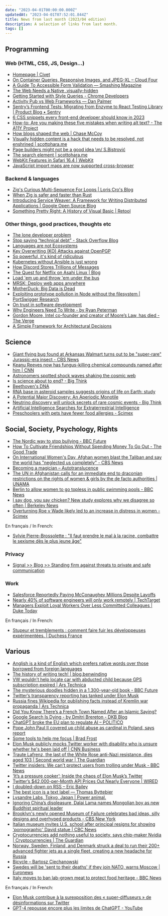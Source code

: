 ```yaml
---
date: "2023-04-01T00:00:00.000Z"
updatedAt: "2023-04-01T07:52:01.844Z"
title: News from last month (2023/04 edition)
description: A selection of links from last month.
tags: []
---
```


## Programming

### Web (HTML, CSS, JS, Design...)

- [Homepage | Civet](https://civet.dev/) <!-- TAGS: 2023-03,dev,web -->
- [On Container Queries, Responsive Images, and JPEG-XL – Cloud Four](https://cloudfour.com/thinks/on-container-queries-responsive-images-and-jpeg-xl/) <!-- TAGS: 2023-03,dev,web -->
- [A Guide To Accessible Form Validation — Smashing Magazine](https://www.smashingmagazine.com/2023/02/guide-accessible-form-validation/) <!-- TAGS: 2023-03,dev,web -->
- [The Web Needs a Native .visually-hidden](https://benmyers.dev/blog/native-visually-hidden/) <!-- TAGS: 2023-03,dev,web -->
- [Getting Started with Style Queries - Chrome Developers](https://developer.chrome.com/blog/style-queries/) <!-- TAGS: 2023-03,dev,web -->
- [Activity Pub vs Web Frameworks — Dan Palmer](https://danpalmer.me/2023-01-08-activitypub-vs-web-frameworks/) <!-- TAGS: 2023-03,dev,web -->
- [Sentry’s Frontend Tests: Migrating from Enzyme to React Testing Library | Product Blog • Sentry](https://blog.sentry.io/2023/02/23/sentrys-frontend-tests-migrating-from-enzyme-to-react-testing-library/) <!-- TAGS: 2023-03,dev,web -->
- [6 CSS snippets every front-end developer should know in 2023](https://web.dev/6-css-snippets-every-front-end-developer-should-know-in-2023/) <!-- TAGS: 2023-03,dev,web -->
- [How-to: Are you making these five mistakes when writing alt text? - The A11Y Project](https://www.a11yproject.com/posts/are-you-making-these-five-mistakes-when-writing-alt-text/) <!-- TAGS: 2023-03,dev,web -->
- [How blogs shaped the web | Chase McCoy](https://chasem.co/2023/03/weblogs-as-a-form/) <!-- TAGS: 2023-03,dev,web -->
- [Visually hidden content is a hack that needs to be resolved, not enshrined | scottohara.me](https://www.scottohara.me/blog/2023/03/21/visually-hidden-hack.html) <!-- TAGS: 2023-03,dev,web -->
- [Page builders might not be a good idea \m/ S.Bistrović](https://www.silvestar.codes/articles/page-builders-might-not-be-a-good-idea/) <!-- TAGS: 2023-03,dev,web -->
- [The search element | scottohara.me](https://www.scottohara.me/blog/2023/03/24/search-element.html) <!-- TAGS: 2023-03,dev,web -->
- [WebKit Features in Safari 16.4 | WebKit](https://webkit.org/blog/13966/webkit-features-in-safari-16-4/) <!-- TAGS: 2023-03,dev,web -->
- [JavaScript import maps are now supported cross-browser](https://web.dev/import-maps-in-all-modern-browsers/) <!-- TAGS: 2023-03,dev,web -->

### Backend & languages

- [Zig's Curious Multi-Sequence For Loops | Loris Cro's Blog](https://kristoff.it/blog/zig-multi-sequence-for-loops/) <!-- TAGS: 2023-03,backend,dev -->
- [When Zig is safer and faster than Rust](https://zackoverflow.dev/writing/unsafe-rust-vs-zig/) <!-- TAGS: 2023-03,backend,dev -->
- [Introducing Service Weaver: A Framework for Writing Distributed Applications | Google Open Source Blog](https://opensource.googleblog.com/2023/03/introducing-service-weaver-framework-for-writing-distributed-applications.html) <!-- TAGS: 2023-03,backend,dev -->
- [Something Pretty Right: A History of Visual Basic | Retool](https://retool.com/visual-basic/) <!-- TAGS: 2023-03,backend,dev -->

### Other things, good practices, thoughts etc

- [The lone developer problem](https://evanhahn.com/the-lone-developer-problem/) <!-- TAGS: 2023-03,dev,various -->
- [Stop saying “technical debt” - Stack Overflow Blog](https://stackoverflow.blog/2023/02/27/stop-saying-technical-debt/) <!-- TAGS: 2023-03,dev,various -->
- [Languages are not Ecosystems](https://borretti.me/article/languages-not-ecosystems) <!-- TAGS: 2023-03,dev,various -->
- [Key Overwriting (KO) Attacks against OpenPGP](https://www.kopenpgp.com/) <!-- TAGS: 2023-03,dev,various -->
- [So powerful, it's kind of ridiculous](https://www.abortretry.fail/p/so-powerful-its-kind-of-ridiculous) <!-- TAGS: 2023-03,dev,various -->
- [Kubernetes without Ansible is just wrong](https://www.erichreich.com/using-kubernetes-without-ansible-is-just-wrong/) <!-- TAGS: 2023-03,dev,various -->
- [How Discord Stores Trillions of Messages](https://discord.com/blog/how-discord-stores-trillions-of-messages) <!-- TAGS: 2023-03,dev,various -->
- [The Quest for Netflix on Asahi Linux | Blog](https://www.da.vidbuchanan.co.uk/blog/netflix-on-asahi.html) <!-- TAGS: 2023-03,dev,various -->
- [Load 'em up and throw 'em under the bus](https://rachelbythebay.com/w/2023/03/09/bus/) <!-- TAGS: 2023-03,dev,various -->
- [MRSK: Deploy web apps anywhere](https://mrsk.dev/) <!-- TAGS: 2023-03,dev,various -->
- [MotherDuck: Big Data is Dead](https://motherduck.com/blog/big-data-is-dead/) <!-- TAGS: 2023-03,dev,various -->
- [Exploiting prototype pollution in Node without the filesystem | PortSwigger Research](https://portswigger.net/research/exploiting-prototype-pollution-in-node-without-the-filesystem) <!-- TAGS: 2023-03,dev,various -->
- [On trust in software development](https://blog.ploeh.dk/2023/03/20/on-trust-in-software-development/) <!-- TAGS: 2023-03,dev,various -->
- [Why Engineers Need To Write - by Ryan Peterman](https://www.developing.dev/p/why-engineers-need-to-write) <!-- TAGS: 2023-03,dev,various -->
- [Gordon Moore, Intel co-founder and creator of Moore’s Law, has died - The Verge](https://www.theverge.com/2023/3/24/23655844/gordon-moore-intel-co-founder-creator-moores-law-died) <!-- TAGS: 2023-03,dev,various -->
- [A Simple Framework for Architectural Decisions](https://www.infoq.com/articles/framework-architectural-decisions/) <!-- TAGS: 2023-03,dev,various -->

## Science

- [Giant flying bug found at Arkansas Walmart turns out to be "super-rare" Jurassic-era insect - CBS News](https://www.cbsnews.com/news/lacewing-flying-bug-found-arkansas-walmart-rare-jurassic-era-insect/) <!-- TAGS: 2023-03,science -->
- [Keanu Reeves now has fungus-killing chemical compounds named after him | CNN](https://edition.cnn.com/2023/03/03/world/keanumycin-fungus-killer-discovery-scn/index.html) <!-- TAGS: 2023-03,science -->
- [Astronomers spotted shock waves shaking the cosmic web](https://www.sciencenews.org/article/shock-waves-shaking-universe-first) <!-- TAGS: 2023-03,science -->
- [Is science about to end? - Big Think](https://bigthink.com/series/devils-advocate/is-science-about-to-end/) <!-- TAGS: 2023-03,science -->
- [Beethoven's DNA](https://www.cam.ac.uk/stories/beethovens-dna-reveals-health-and-family-history-clues) <!-- TAGS: 2023-03,science -->
- [RNA base in asteroid samples suggests origins of life on Earth: study](https://www.france24.com/en/live-news/20230322-rna-base-in-asteroid-samples-suggests-origins-of-life-on-earth-study) <!-- TAGS: 2023-03,science -->
- [A Potential Major Discovery: An Aperiodic Monotile](https://kottke.org/23/03/a-potential-major-discovery-an-aperiodic-monotile) <!-- TAGS: 2023-03,science -->
- [Neutrino discovery will unlock secrets of rare cosmic events - Big Think](https://bigthink.com/hard-science/high-energy-neutrinos-rare-cosmic-events/) <!-- TAGS: 2023-03,science -->
- [Artificial Intelligence Searches for Extraterrestrial Intelligence](https://www.supercluster.com/editorial/artificial-intelligence-searches-for-extraterrestrial-intelligence) <!-- TAGS: 2023-03,science -->
- [Preschoolers with pets have fewer food allergies - Scimex](https://www.scimex.org/newsfeed/preschoolers-with-pets-have-fewer-food-allergies) <!-- TAGS: 2023-03,science -->

## Social, Society, Psychology, Rights

- [The Nordic way to stop bullying - BBC Future](https://www.bbc.com/future/article/20220307-the-best-way-to-stop-bullying) <!-- TAGS: 2023-03,social -->
- [How To Cultivate Friendships Without Spending Money To Go Out - The Good Trade](https://www.thegoodtrade.com/features/things-to-do-with-friends/) <!-- TAGS: 2023-03,social -->
- [On International Women's Day, Afghan women blast the Taliban and say the world has "neglected us completely" - CBS News](https://www.cbsnews.com/news/international-womens-day-afghanistan-taliban-women-protest-say-world-neglected-us/) <!-- TAGS: 2023-03,social -->
- [Becoming a magician – Autotranslucence](https://autotranslucence.com/2018/03/30/becoming-a-magician/) <!-- TAGS: 2023-03,social -->
- [The UN in Afghanistan calls for an immediate end to draconian restrictions on the rights of women & girls by the de facto authorities | UNAMA](https://unama.unmissions.org/un-afghanistan-calls-immediate-end-draconian-restrictions-rights-women-girls-de-facto-authorities) <!-- TAGS: 2023-03,social -->
- [Berlin to allow women to go topless in public swimming pools - BBC News](https://www.bbc.com/news/world-europe-64907422) <!-- TAGS: 2023-03,social -->
- [I say dog, you say chicken? New study explores why we disagree so often | Berkeley News](https://news.berkeley.edu/2023/03/16/new-evidence-on-why-we-talk-past-each-other/) <!-- TAGS: 2023-03,social -->
- [Overturning Roe v Wade likely led to an increase in distress in women - Scimex](https://www.scimex.org/newsfeed/overturning-roe-v-wade-likely-led-to-an-increase-in-distress-in-women) <!-- TAGS: 2023-03,social -->

En français / In French:

- [Sylvie Pierre-Brossolette : "Il faut prendre le mal à la racine, combattre le sexisme dès le plus jeune âge"](https://www.radiofrance.fr/franceinter/podcasts/l-invite-de-8h20-le-grand-entretien/l-invite-de-8h20-le-grand-entretien-du-lundi-23-janvier-2023-2871560) <!-- TAGS: 2023-03,fr,social -->

### Privacy

- [Signal >> Blog >> Standing firm against threats to private and safe communication](https://signal.org/blog/uk-online-safety-bill/) <!-- TAGS: 2023-03,privacy -->

### Work

- [Salesforce Reportedly Paying McConaughey Millions Despite Layoffs](https://www.businessinsider.com/salesforce-reportedly-paying-mcconaughey-millions-despite-layoffs-2023-2) <!-- TAGS: 2023-03,work -->
- [Nearly 40% of software engineers will only work remotely | TechTarget](https://www.techtarget.com/searchhrsoftware/news/365531979/Nearly-40-of-software-engineers-will-only-work-remotely) <!-- TAGS: 2023-03,work -->
- [Managers Exploit Loyal Workers Over Less Committed Colleagues | Duke Today](https://today.duke.edu/2023/03/managers-exploit-loyal-workers-over-less-committed-colleagues) <!-- TAGS: 2023-03,work -->

En français / In French:

- [Stupeur et tremblements : comment faire fuir les développeuses expérimentées. | Duchess France](https://www.duchess-france.fr/coup%20de%20gueule/sexisme/2023/03/06/stupeur-et-trembements.html) <!-- TAGS: 2023-03,fr,work -->

## Various

- [Anglish is a kind of English which prefers native words over those borrowed from foreign languages](https://anglish.org/wiki/Anglish) <!-- TAGS: 2023-03,various -->
- [The history of writing tech! | blog.benwinding](https://blog.benwinding.com/the-history-of-writing-tech/) <!-- TAGS: 2023-03,various -->
- [VW wouldn’t help locate car with abducted child because GPS subscription expired | Ars Technica](https://arstechnica.com/tech-policy/2023/02/vw-wouldnt-help-locate-car-with-abducted-child-because-gps-subscription-expired/) <!-- TAGS: 2023-03,various -->
- [The mysterious doodles hidden in a 1,300-year-old book - BBC Future](https://www.bbc.com/future/article/20230208-the-tech-revealing-hidden-doodles-in-old-books-and-objects) <!-- TAGS: 2023-03,various -->
- [Twitter’s transparency reporting has tanked under Elon Musk](https://www.fastcompany.com/90853794/twitters-transparency-reporting-has-tanked-under-elon-musk) <!-- TAGS: 2023-03,various -->
- [Russia fines Wikipedia for publishing facts instead of Kremlin war propaganda | Ars Technica](https://arstechnica.com/tech-policy/2023/02/russia-fines-wikipedia-for-publishing-facts-instead-of-kremlin-war-propaganda/) <!-- TAGS: 2023-03,various -->
- [Did You Know There’s a French Town Named After an Islamic Saying?](https://www.milleworld.com/ramatuelle-islamic-saying/) <!-- TAGS: 2023-03,various -->
- [Google Search Is Dying - by Dmitri Brereton - DKB Blog](https://dkb.blog/p/google-search-is-dying) <!-- TAGS: 2023-03,various -->
- [ChatGPT broke the EU plan to regulate AI – POLITICO](https://www.politico.eu/article/eu-plan-regulate-chatgpt-openai-artificial-intelligence-act/) <!-- TAGS: 2023-03,various -->
- [Pope John Paul II covered up child abuse as cardinal in Poland, says report](https://www.france24.com/en/europe/20230306-pope-john-paul-ii-covered-up-child-abuse-as-cardinal) <!-- TAGS: 2023-03,various -->
- [Some tools to help me focus | Brad Frost](https://bradfrost.com/blog/post/some-tools-to-help-me-focus/) <!-- TAGS: 2023-03,various -->
- [Elon Musk publicly mocks Twitter worker with disability who is unsure whether he's been laid off | CNN Business](https://edition.cnn.com/2023/03/07/tech/elon-musk-twitter-employee-disability/index.html) <!-- TAGS: 2023-03,various -->
- [Traute Lafrenz, the last of the White Rose anti-Nazi resistance, dies aged 103 | Second world war | The Guardian](https://www.theguardian.com/world/2023/mar/09/traute-lafrenz-the-last-of-the-white-rose-anti-nazi-resistance-dies-aged-103) <!-- TAGS: 2023-03,various -->
- [Twitter insiders: We can't protect users from trolling under Musk - BBC News](https://www.bbc.com/news/technology-64804007) <!-- TAGS: 2023-03,various -->
- [‘It’s a pressure cooker’: Inside the chaos of Elon Musk’s Twitter](https://inews.co.uk/news/pressure-cooker-elon-musk-twitter-2196309) <!-- TAGS: 2023-03,various -->
- [Twitter’s $42,000-per-Month API Prices Out Nearly Everyone | WIRED](https://www.wired.com/story/twitter-data-api-prices-out-nearly-everyone/) <!-- TAGS: 2023-03,various -->
- [I doubled-down on RSS – Eric Bailey](https://ericwbailey.website/published/i-doubled-down-on-rss/) <!-- TAGS: 2023-03,various -->
- [The best icon is a text label — Thomas Byttebier](https://thomasbyttebier.be/blog/the-best-icon-is-a-text-label) <!-- TAGS: 2023-03,various -->
- [Lysandre Labs, Tokyo, Japan | Power animal.](https://lysandre.ai/pfai.html) <!-- TAGS: 2023-03,various -->
- [Ignoring China’s displeasure, Dalai Lama names Mongolian boy as new Buddhist spiritual leader](https://www.firstpost.com/world/ignoring-chinas-displeasure-dalai-lama-names-mongolian-boy-as-new-buddhist-spiritual-leader-12349332.html) <!-- TAGS: 2023-03,various -->
- [Brooklyn's newly opened Museum of Failure celebrates bad ideas, silly designs and overhyped products - CBS New York](https://www.cbsnews.com/newyork/news/museum-of-failure-brooklyn/) <!-- TAGS: 2023-03,various -->
- [Italian museum invites U.S. school after principal resigns for showing 'pornographic' David statue | CBC News](https://www.cbc.ca/news/world/italian-museum-invite-michelangelo-david-statue-porn-controversy-1.6791747) <!-- TAGS: 2023-03,various -->
- [Cryptocurrencies add nothing useful to society, says chip-maker Nvidia | Cryptocurrencies | The Guardian](https://www.theguardian.com/technology/2023/mar/26/cryptocurrencies-add-nothing-useful-to-society-nvidia-chatbots-processing-crypto-mining) <!-- TAGS: 2023-03,various -->
- [Norway, Sweden, Finland, and Denmark struck a deal to run their 200+ advanced fighter jets as a single fleet, creating a new headache for Russia](https://news.yahoo.com/norway-sweden-finland-denmark-struck-104242982.html) <!-- TAGS: 2023-03,various -->
- [Bicycle – Bartosz Ciechanowski](https://ciechanow.ski/bicycle/) <!-- TAGS: 2023-03,various -->
- [Swedes will be 'sent to their deaths' if they join NATO, warns Moscow | Euronews](https://www.euronews.com/2023/03/29/swedes-will-be-sent-to-their-deaths-if-they-join-nato-warns-moscow) <!-- TAGS: 2023-03,various -->
- [Italy moves to ban lab-grown meat to protect food heritage - BBC News](https://www.bbc.com/news/world-europe-65110744) <!-- TAGS: 2023-03,various -->

En français / In French:

- [Elon Musk contribue à la surexposition des « super-diffuseurs » de désinformations sur Twitter](https://www.nextinpact.com/lebrief/71145/elon-musk-contribue-a-surexposition-super-diffuseurs-desinformations-sur-twitter) <!-- TAGS: 2023-03,fr,various -->
- [GPT-4 repousse encore plus les limites de ChatGPT - YouTube](https://www.youtube.com/watch?v=8ptKOj1rXOU) <!-- TAGS: 2023-03,fr,various -->
